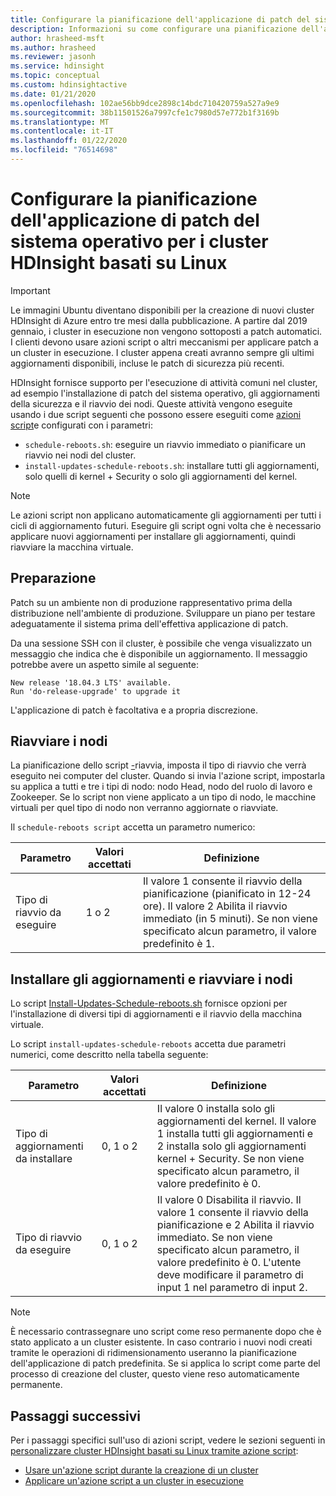 ```yaml
---
title: Configurare la pianificazione dell'applicazione di patch del sistema operativo per i cluster HDInsight di Azure
description: Informazioni su come configurare una pianificazione dell'applicazione di patch al sistema operativo per i cluster di HDInsight basati su Linux.
author: hrasheed-msft
ms.author: hrasheed
ms.reviewer: jasonh
ms.service: hdinsight
ms.topic: conceptual
ms.custom: hdinsightactive
ms.date: 01/21/2020
ms.openlocfilehash: 102ae56bb9dce2898c14bdc710420759a527a9e9
ms.sourcegitcommit: 38b11501526a7997cfe1c7980d57e772b1f3169b
ms.translationtype: MT
ms.contentlocale: it-IT
ms.lasthandoff: 01/22/2020
ms.locfileid: "76514698"
---
```

# <a name="configure-the-os-patching-schedule-for-linux-based-hdinsight-clusters"></a>Configurare la pianificazione dell'applicazione di patch del sistema operativo per i cluster HDInsight basati su Linux

> [!IMPORTANT]
> Le immagini Ubuntu diventano disponibili per la creazione di nuovi cluster HDInsight di Azure entro tre mesi dalla pubblicazione. A partire dal 2019 gennaio, i cluster in esecuzione non vengono sottoposti a patch automatici. I clienti devono usare azioni script o altri meccanismi per applicare patch a un cluster in esecuzione. I cluster appena creati avranno sempre gli ultimi aggiornamenti disponibili, incluse le patch di sicurezza più recenti.

HDInsight fornisce supporto per l'esecuzione di attività comuni nel cluster, ad esempio l'installazione di patch del sistema operativo, gli aggiornamenti della sicurezza e il riavvio dei nodi. Queste attività vengono eseguite usando i due script seguenti che possono essere eseguiti come [azioni script](hdinsight-hadoop-customize-cluster-linux.md)e configurati con i parametri:

- `schedule-reboots.sh`: eseguire un riavvio immediato o pianificare un riavvio nei nodi del cluster.
- `install-updates-schedule-reboots.sh`: installare tutti gli aggiornamenti, solo quelli di kernel + Security o solo gli aggiornamenti del kernel.

> [!NOTE]  
> Le azioni script non applicano automaticamente gli aggiornamenti per tutti i cicli di aggiornamento futuri. Eseguire gli script ogni volta che è necessario applicare nuovi aggiornamenti per installare gli aggiornamenti, quindi riavviare la macchina virtuale.

## <a name="preparation"></a>Preparazione

Patch su un ambiente non di produzione rappresentativo prima della distribuzione nell'ambiente di produzione. Sviluppare un piano per testare adeguatamente il sistema prima dell'effettiva applicazione di patch.

Da una sessione SSH con il cluster, è possibile che venga visualizzato un messaggio che indica che è disponibile un aggiornamento. Il messaggio potrebbe avere un aspetto simile al seguente:

```
New release '18.04.3 LTS' available.
Run 'do-release-upgrade' to upgrade it
```

L'applicazione di patch è facoltativa e a propria discrezione.

## <a name="restart-nodes"></a>Riavviare i nodi
  
La pianificazione dello script [-](https://hdiconfigactions.blob.core.windows.net/linuxospatchingrebootconfigv02/schedule-reboots.sh)riavvia, imposta il tipo di riavvio che verrà eseguito nei computer del cluster. Quando si invia l'azione script, impostarla su applica a tutti e tre i tipi di nodo: nodo Head, nodo del ruolo di lavoro e Zookeeper. Se lo script non viene applicato a un tipo di nodo, le macchine virtuali per quel tipo di nodo non verranno aggiornate o riavviate.

Il `schedule-reboots script` accetta un parametro numerico:

| Parametro | Valori accettati | Definizione |
| --- | --- | --- |
| Tipo di riavvio da eseguire | 1 o 2 | Il valore 1 consente il riavvio della pianificazione (pianificato in 12-24 ore). Il valore 2 Abilita il riavvio immediato (in 5 minuti). Se non viene specificato alcun parametro, il valore predefinito è 1. |  

## <a name="install-updates-and-restart-nodes"></a>Installare gli aggiornamenti e riavviare i nodi

Lo script [Install-Updates-Schedule-reboots.sh](https://hdiconfigactions.blob.core.windows.net/linuxospatchingrebootconfigv02/install-updates-schedule-reboots.sh) fornisce opzioni per l'installazione di diversi tipi di aggiornamenti e il riavvio della macchina virtuale.

Lo script `install-updates-schedule-reboots` accetta due parametri numerici, come descritto nella tabella seguente:

| Parametro | Valori accettati | Definizione |
| --- | --- | --- |
| Tipo di aggiornamenti da installare | 0, 1 o 2 | Il valore 0 installa solo gli aggiornamenti del kernel. Il valore 1 installa tutti gli aggiornamenti e 2 installa solo gli aggiornamenti kernel + Security. Se non viene specificato alcun parametro, il valore predefinito è 0. |
| Tipo di riavvio da eseguire | 0, 1 o 2 | Il valore 0 Disabilita il riavvio. Il valore 1 consente il riavvio della pianificazione e 2 Abilita il riavvio immediato. Se non viene specificato alcun parametro, il valore predefinito è 0. L'utente deve modificare il parametro di input 1 nel parametro di input 2. |

> [!NOTE]
> È necessario contrassegnare uno script come reso permanente dopo che è stato applicato a un cluster esistente. In caso contrario i nuovi nodi creati tramite le operazioni di ridimensionamento useranno la pianificazione dell'applicazione di patch predefinita. Se si applica lo script come parte del processo di creazione del cluster, questo viene reso automaticamente permanente.

## <a name="next-steps"></a>Passaggi successivi

Per i passaggi specifici sull'uso di azioni script, vedere le sezioni seguenti in [personalizzare cluster HDInsight basati su Linux tramite azione script](hdinsight-hadoop-customize-cluster-linux.md):

- [Usare un'azione script durante la creazione di un cluster](hdinsight-hadoop-customize-cluster-linux.md#use-a-script-action-during-cluster-creation)
- [Applicare un'azione script a un cluster in esecuzione](hdinsight-hadoop-customize-cluster-linux.md#apply-a-script-action-to-a-running-cluster)
